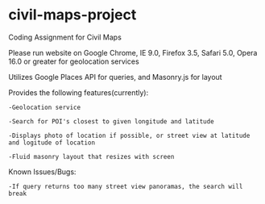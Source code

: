 # civil-maps-project

Coding Assignment for Civil Maps

Please run website on Google Chrome, IE 9.0, Firefox 3.5, Safari 5.0, Opera 16.0 or greater for geolocation services

Utilizes Google Places API for queries, and Masonry.js for layout

Provides the following features(currently):
	
	-Geolocation service
	
	-Search for POI's closest to given longitude and latitude
	
	-Displays photo of location if possible, or street view at latitude and logitude of location
	
	-Fluid masonry layout that resizes with screen

Known Issues/Bugs:
	
	-If query returns too many street view panoramas, the search will break
